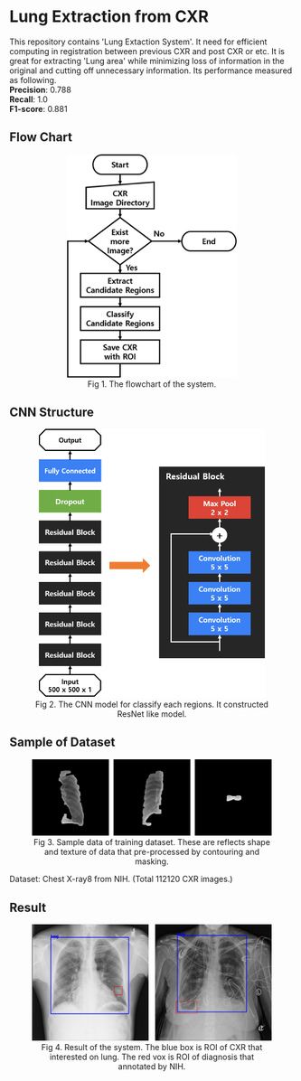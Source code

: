 <h1>Lung Extraction from CXR</h1>

This repository contains 'Lung Extaction System'. It need for efficient computing in registration between previous CXR and post CXR or etc. It is great for extracting 'Lung area' while minimizing loss of information in the original and cutting off unnecessary information. Its performance measured as following.</br>
<strong>Precision</strong>: 0.788</br>
<strong>Recall</strong>: 1.0</br>
<strong>F1-score</strong>: 0.881</br>  

<h2>Flow Chart</h2>
<center>
  <img src="./readme/flowchart.png" alt="Flowchart" id="flow" title="Flowchart" style="width: 300px;">
  <figcaption>Fig 1. The flowchart of the system.</figcaption>
</center>

<h2>CNN Structure</h2>
<figure>
  <center>
    <img src="./readme/model.png" alt="ResNet" id="resnet" title="ResNet" style="width: 400px;">
    <figcaption>Fig 2. The CNN model for classify each regions. It constructed ResNet like model.</figcaption>
  </center>
</figure>  

<h2>Sample of Dataset</h2>
<figure>
  <center>
    <img src="./readme/datasample.png" alt="Datasample" id="datasample" title="Datasample">
    <figcaption>Fig 3. Sample data of training dataset. These are reflects shape and texture of data that pre-processed by contouring and masking.</figcaption>
  </center>
</figure>  

Dataset: <a hfef="https://nihcc.app.box.com/v/ChestXray-NIHCC">Chest X-ray8</a> from NIH. (Total 112120 CXR images.)

<h2>Result</h2>
<figure>
  <center>
    <img src="./readme/result.png" alt="Result" id="result" title="result">
    <figcaption>Fig 4. Result of the system. The blue box is ROI of CXR that interested on lung. The red vox is ROI of diagnosis that annotated by NIH.</figcaption>
  </center>
</figure>
